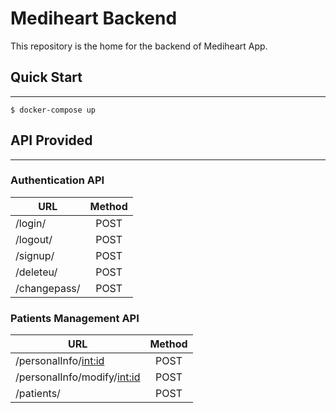 # Mediheart Backend 
This repository is the home for the backend of Mediheart App.

## Quick Start  
---

```
$ docker-compose up 
```

## API Provided  
---
  

### Authentication API

|    URL       | Method |
|------------- |:------:|
| /login/      | POST   |   
| /logout/     | POST   |   
| /signup/     | POST   | 
| /deleteu/    | POST   |   
| /changepass/ | POST   | 
  
### Patients Management API

|    URL   | Method |
|----------|:------:|
| /personalInfo/<int:id>        | POST   |
| /personalInfo/modify/<int:id> | POST   |   
| /patients/ | POST   | 